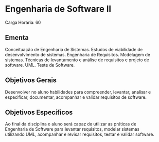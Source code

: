 # Engenharia de Software II

Carga Horária: 60

## Ementa

Conceituação de Engenharia de Sistemas. Estudos de viabilidade de desenvolvimento de sistemas. Engenharia de Requisitos. Modelagem de sistemas. Técnicas de levantamento e análise de requisitos e projeto de software. UML. Teste de Software.

## Objetivos Gerais

Desenvolver no aluno habilidades para compreender, levantar, analisar e especificar, documentar, acompanhar e validar requisitos de software.

## Objetivos Específicos

Ao final da disciplina o aluno será capaz de utilizar as práticas de Engenharia de Software para levantar requisitos, modelar sistemas utilizando UML, acompanhar e revisar requisitos, testar e validar software.